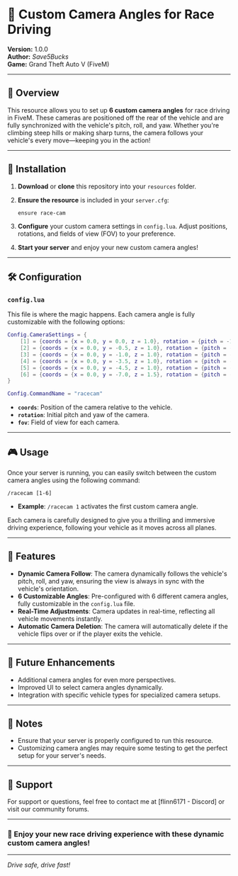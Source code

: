 # 🚗 Custom Camera Angles for Race Driving

**Version:** 1.0.0  
**Author:** _Save5Bucks_  
**Game:** Grand Theft Auto V (FiveM)

---

## 📜 Overview

This resource allows you to set up **6 custom camera angles** for race driving in FiveM. These cameras are positioned off the rear of the vehicle and are fully synchronized with the vehicle's pitch, roll, and yaw. Whether you're climbing steep hills or making sharp turns, the camera follows your vehicle's every move—keeping you in the action!

---

## 🚀 Installation

1. **Download** or **clone** this repository into your `resources` folder.

2. **Ensure the resource** is included in your `server.cfg`:

   ```plaintext
   ensure race-cam
   ```

3. **Configure** your custom camera settings in `config.lua`. Adjust positions, rotations, and fields of view (FOV) to your preference.

4. **Start your server** and enjoy your new custom camera angles!

---

## 🛠️ Configuration

### `config.lua`

This file is where the magic happens. Each camera angle is fully customizable with the following options:

```lua
Config.CameraSettings = {
    [1] = {coords = {x = 0.0, y = 0.0, z = 1.0}, rotation = {pitch = -10.0, yaw = 0.0}, fov = 45.0},
    [2] = {coords = {x = 0.0, y = -0.5, z = 1.0}, rotation = {pitch = -10.0, yaw = 0.0}, fov = 45.0},
    [3] = {coords = {x = 0.0, y = -1.0, z = 1.0}, rotation = {pitch = -10.0, yaw = 0.0}, fov = 45.0},
    [4] = {coords = {x = 0.0, y = -3.5, z = 1.0}, rotation = {pitch = -10.0, yaw = 0.0}, fov = 45.0},
    [5] = {coords = {x = 0.0, y = -4.5, z = 1.0}, rotation = {pitch = -10.0, yaw = 0.0}, fov = 45.0},
    [6] = {coords = {x = 0.0, y = -7.0, z = 1.5}, rotation = {pitch = -15.0, yaw = 0.0}, fov = 45.0}
}

Config.CommandName = "racecam"
```

- **`coords`**: Position of the camera relative to the vehicle.
- **`rotation`**: Initial pitch and yaw of the camera.
- **`fov`**: Field of view for each camera.

---

## 🎮 Usage

Once your server is running, you can easily switch between the custom camera angles using the following command:

```plaintext
/racecam [1-6]
```

- **Example**: `/racecam 1` activates the first custom camera angle.

Each camera is carefully designed to give you a thrilling and immersive driving experience, following your vehicle as it moves across all planes.

---

## 🔧 Features

- **Dynamic Camera Follow**: The camera dynamically follows the vehicle's pitch, roll, and yaw, ensuring the view is always in sync with the vehicle's orientation.
- **6 Customizable Angles**: Pre-configured with 6 different camera angles, fully customizable in the `config.lua` file.
- **Real-Time Adjustments**: Camera updates in real-time, reflecting all vehicle movements instantly.
- **Automatic Camera Deletion**: The camera will automatically delete if the vehicle flips over or if the player exits the vehicle.

---

## 🌟 Future Enhancements

- Additional camera angles for even more perspectives.
- Improved UI to select camera angles dynamically.
- Integration with specific vehicle types for specialized camera setups.

---

## 📝 Notes

- Ensure that your server is properly configured to run this resource.
- Customizing camera angles may require some testing to get the perfect setup for your server's needs.

---

## 📧 Support

For support or questions, feel free to contact me at [flinn6171 - Discord] or visit our community forums.

---

### 🚀 Enjoy your new race driving experience with these dynamic custom camera angles!

---

_Drive safe, drive fast!_
